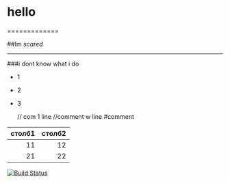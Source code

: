 # hello

=============

##Im *scared*

-------------

###i dont know what i do

* 1
- 2
+ 3

    // com
    1 line //comment
    w line  #comment
    
|столб1|столб2|
|-----:|-----:|
|11|12|
|21|22|

<!-- comment text --> 
[![Build Status](https://travis-ci.org/twist025/hello.svg?branch=master)](https://travis-ci.org/twist025/hello)

